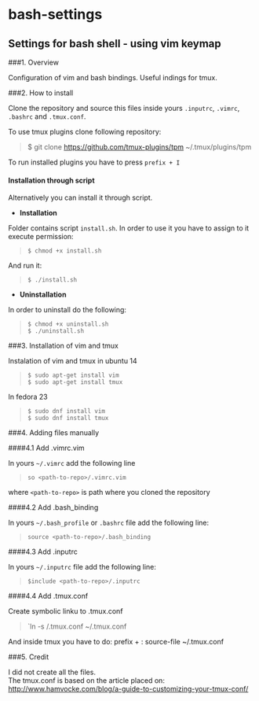 # bash-settings
## Settings for bash shell - using vim keymap

###1. Overview

Configuration of vim and bash bindings. Useful indings for tmux.

###2. How to install

Clone the repository and source this files inside yours `.inputrc`, `.vimrc`, `.bashrc` and `.tmux.conf`. <br/>

To use tmux plugins clone following repository:

> $ git clone https://github.com/tmux-plugins/tpm ~/.tmux/plugins/tpm 

To run installed plugins you have to press `prefix + I`

#### Installation through script

Alternatively you can install it through script.<br/>

* **Installation**<br/>

Folder contains script `install.sh`. In order to use it you have to assign to it execute permission: <br />
> `$ chmod +x install.sh` <br />

And run it: <br />
> `$ ./install.sh` </br>

* **Uninstallation**<br/>

In order to uninstall do the following: <br />
> `$ chmod +x uninstall.sh` <br />
> `$ ./uninstall.sh` <br/>

###3. Installation of vim and tmux

Instalation of vim and tmux in ubuntu 14

> `$ sudo apt-get install vim` <br/>
> `$ sudo apt-get install tmux` <br/>

In fedora 23

> `$ sudo dnf install vim` <br/>
> `$ sudo dnf install tmux` <br/>

###4. Adding files manually

####4.1 Add .vimrc.vim

In yours `~/.vimrc` add the following line <br />
>	`so <path-to-repo>/.vimrc.vim` <br />

where `<path-to-repo>` is path where you cloned the repository

####4.2 Add .bash_binding

In yours `~/.bash_profile` or `.bashrc` file add the following line: <br />
> `source <path-to-repo>/.bash_binding` <br />

####4.3 Add .inputrc

In yours `~/.inputrc` file add the following line: <br />
> `$include <path-to-repo>/.inputrc` <br />

####4.4 Add .tmux.conf

Create symbolic linku to .tmux.conf <br/>
> `ln -s <path-to-repo>/.tmux.conf ~/.tmux.conf

And inside tmux you have to do: prefix + : source-file ~/.tmux.conf

###5. Credit

I did not create all the files. <br/>
The tmux.conf is based on the article placed on:<br/>
http://www.hamvocke.com/blog/a-guide-to-customizing-your-tmux-conf/
